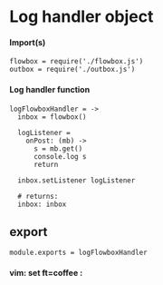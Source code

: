 # Log handler object

#### Import(s)

    flowbox = require('./flowbox.js')
    outbox = require('./outbox.js')

#### Log handler function

    logFlowboxHandler = ->
      inbox = flowbox()

      logListener =
        onPost: (mb) ->
          s = mb.get()
          console.log s
          return

      inbox.setListener logListener

      # returns:
      inbox: inbox

## export

    module.exports = logFlowboxHandler

#### vim: set ft=coffee :

